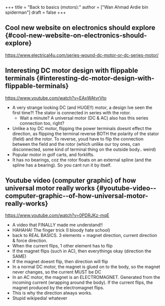 +++
title = "Back to basics (motors):"
author = ["Wan Ahmad Ardie bin spiderman"]
draft = false
+++

## Cool new website on electronics should explore {#cool-new-website-on-electronics-should-explore}

<https://www.electrical4u.com/series-wound-dc-motor-or-dc-series-motor/>


## Interesting DC motor design with flippable terminals {#interesting-dc-motor-design-with-flippable-terminals}

<https://www.youtube.com/watch?v=EAxWAtvrVto>

-   A very strange looking DC (and HUGE!!) motor, a design Ive seen the first time?! The stator is connected in series with the rotor.
    -   Wait a minute? A universal motor (DC & AC) also has this series connection too, right?
-   Unlike a toy DC motor, flipping the power terminals doesnt effect the direction, as flipping the terminal reverse BOTH the polarity of the stator (field) and the rotor. To reverse, youd have to flip the connection between the field and the rotor (which unlike our toy ones, can disconnected, some kind of terminal thing on the outside body.. weird)
-   Popular motor in golf carts, and forklifts.
-   It has no bearings, coz the rotor floats on an external spline (and the spline has a bearing). So you cant run it by itself.


## Youtube video (computer graphic) of how universal motor really works {#youtube-video--computer-graphic--of-how-universal-motor-really-works}

<https://www.youtube.com/watch?v=0PDRJKz-mqE>

-   A video that FINALLY made me understand!!
-   HAHAHA! The finger trick (I bloody hate school)
-   back to REAL BASICS. 3 elements = magnet direction, current direction & force direction.
-   When the current flips, 1 other element has to flip
-   If the magnet flips (such in AC), then everythings okay (direction the SAME)
-   If the magnet doesnt flip, then direction will flip
-   In a normal DC motor, the magnet is glued on to the body, so the magnet never changes, so the current MUST be DC
-   In an AC motor, the magnet is an ELECTROMAGNET. Generated from the incoming current (wrapping around the body). If the current flips, the magnet produced by the electromagnet flips.
-   This is why the direction always works.
-   Stupid wikipedia! whatever
